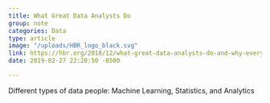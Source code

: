 ```yaml
---
title: What Great Data Analysts Do
group: note
categories: Data
type: article
image: "/uploads/HBR_logo_black.svg"
link: https://hbr.org/2018/12/what-great-data-analysts-do-and-why-every-organization-needs-them
date: 2019-02-27 22:20:50 -0500

---
```

Different types of data people: Machine Learning, Statistics, and Analytics